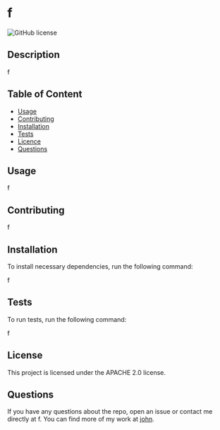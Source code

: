 

  # **f**

  ![GitHub license](https://img.shields.io/badge/license-APACHE2.0-blue.svg)
  
  ## Description 
  f

  ## Table of Content

  * [Usage](#usage)
  * [Contributing](#contributing)
  * [Installation](#installation)
  * [Tests](#tests)
  * [Licence](#license)
  * [Questions](#questions)

  ## Usage

  f

  ## Contributing

  f

  ## Installation

  To install necessary dependencies, run the following command:

  f

  ## Tests

  To run tests, run the following command:
  
  f

  ## License

  This project is licensed under the APACHE 2.0 license.

  ## Questions

  If you have any questions about the repo, open an issue or contact me directly at f. You can find more of my work at [john](https://github.com/john/).

